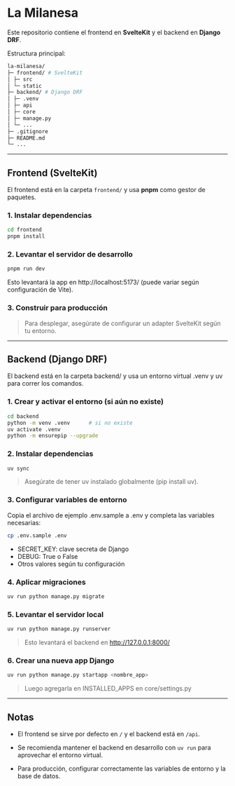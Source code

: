 # La Milanesa

Este repositorio contiene el frontend en **SvelteKit** y el backend en **Django DRF**.

Estructura principal:

```bash
la-milanesa/
├─ frontend/ # SvelteKit
│ ├─ src
│ └─ static
├─ backend/ # Django DRF
│ ├─ .venv
│ ├─ api
│ ├─ core
│ ├─ manage.py
│ └─ ...
├─ .gitignore
├─ README.md
└─ ...
```

---

## Frontend (SvelteKit)

El frontend está en la carpeta `frontend/` y usa **pnpm** como gestor de paquetes.

### 1. Instalar dependencias

```bash
cd frontend
pnpm install
```

### 2. Levantar el servidor de desarrollo

```bash
pnpm run dev
```

Esto levantará la app en http://localhost:5173/ (puede variar según configuración de Vite).

### 3. Construir para producción

> Para desplegar, asegúrate de configurar un adapter SvelteKit según tu entorno.

---

## Backend (Django DRF)

El backend está en la carpeta backend/ y usa un entorno virtual .venv y uv para correr los comandos.

### 1. Crear y activar el entorno (si aún no existe)

```bash
cd backend
python -m venv .venv      # si no existe
uv activate .venv
python -m ensurepip --upgrade
```

### 2. Instalar dependencias

```bash
uv sync
```
> Asegúrate de tener uv instalado globalmente (pip install uv).

### 3. Configurar variables de entorno

Copia el archivo de ejemplo .env.sample a .env y completa las variables necesarias:

```bash
cp .env.sample .env
```

* SECRET_KEY: clave secreta de Django
* DEBUG: True o False
* Otros valores según tu configuración

### 4. Aplicar migraciones

```bash
uv run python manage.py migrate
```

### 5. Levantar el servidor local

```bash
uv run python manage.py runserver
```
> Esto levantará el backend en http://127.0.0.1:8000/

### 6. Crear una nueva app Django

```bash
uv run python manage.py startapp <nombre_app>
```
> Luego agregarla en INSTALLED_APPS en core/settings.py

---

## Notas

* El frontend se sirve por defecto en `/` y el backend está en `/api`.

* Se recomienda mantener el backend en desarrollo con `uv run` para aprovechar el entorno virtual.

* Para producción, configurar correctamente las variables de entorno y la base de datos.
